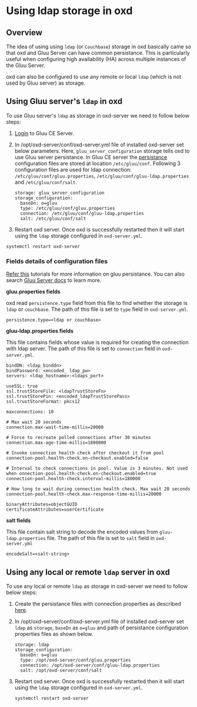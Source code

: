 # Using ldap storage in oxd

## Overview

The idea of using using `ldap` (or `Couchbase`) storage in oxd basically came so that oxd and Gluu Server can have common persistance. This is particularly useful when configuring high availability (HA) across multiple instances of the Gluu Server. 

oxd can also be configured to use any remote or local `ldap` (which is not used by Gluu server) as storage.

## Using Gluu server's `ldap` in oxd

To use Gluu server's `ldap` as storage in oxd-server we need to follow below steps:

1. [Login](https://www.gluu.org/docs/gluu-server/installation-guide/install-ubuntu/#start-the-server-and-log-in) to Gluu CE Server.

1. In /opt/oxd-server/conf/oxd-server.yml file of installed oxd-server set below parameters. Here, `gluu_server_configuration` storage tells oxd to use Gluu server persistance. In Gluu CE server the [persistance](https://www.gluu.org/docs/gluu-server/reference/persistence) configuration files are stored at location `/etc/gluu/conf`. Following 3 configuration files are used for ldap connection: `/etc/gluu/conf/gluu.properties`, `/etc/gluu/conf/gluu-ldap.properties` and `/etc/gluu/conf/salt`.


    ```
    storage: gluu_server_configuration
    storage_configuration:
      baseDn: o=gluu
      type: /etc/gluu/conf/gluu.properties
      connection: /etc/gluu/conf/gluu-ldap.properties
      salt: /etc/gluu/conf/salt
    ```
  
1. Restart oxd server. Once oxd is successfully restarted then it will start using the `ldap` storage configured in `oxd-server.yml`.

  ```
  systemctl restart oxd-server
  ```

### Fields details of configuration files

[Refer this](https://www.gluu.org/docs/gluu-server/reference/persistence) tutorials for more information on gluu persistance. You can also search [Gluu Server docs](https://www.gluu.org/docs/gluu-server) to learn more.

**gluu.properties fields**

oxd read `persistence.type` field from this file to find whether the storage is `ldap` or `couchbase`. The path of this file is set to `type` field in `oxd-server.yml`.

  ```
  persistence.type=<ldap or couchbase>
  ```

**gluu-ldap.properties fields**

This file contains fields whose value is required for creating the connection with ldap server. The path of this file is set to `connection` field in `oxd-server.yml`.

  ```
  bindDN: <ldap_binddn>
  bindPassword: <encoded_ ldap_pw>
  servers: <ldap_hostname>:<ldaps_port>

  useSSL: true
  ssl.trustStoreFile: <ldapTrustStoreFn>
  ssl.trustStorePin: <encoded_ldapTrustStorePass>
  ssl.trustStoreFormat: pkcs12

  maxconnections: 10

  # Max wait 20 seconds
  connection.max-wait-time-millis=20000

  # Force to recreate polled connections after 30 minutes
  connection.max-age-time-millis=1800000

  # Invoke connection health check after checkout it from pool
  connection-pool.health-check.on-checkout.enabled=false

  # Interval to check connections in pool. Value is 3 minutes. Not used when onnection-pool.health-check.on-checkout.enabled=true
  connection-pool.health-check.interval-millis=180000

  # How long to wait during connection health check. Max wait 20 seconds
  connection-pool.health-check.max-response-time-millis=20000

  binaryAttributes=objectGUID
  certificateAttributes=userCertificate
  ```

**salt fields**

This file contain salt string to decode the encoded values from `gluu-ldap.properties` file. The path of this file is set to `salt` field in `oxd-server.yml`

  ```
  encodeSalt=<salt-string>
  ```

## Using any local or remote `ldap` server in oxd

To use any local or remote `ldap` as storage in oxd-server we need to follow below steps:

1. Create the persistance files with connection properties as described [here](#fields-details-of-configuration-files).

1. In /opt/oxd-server/conf/oxd-server.yml file of installed oxd-server set `ldap` as `storage`, `baseDn` as `o=gluu` and path of persistance configuration properties files as shown below. 

    ```
    storage: ldap
    storage_configuration:
      baseDn: o=gluu
      type: /opt/oxd-server/conf/gluu.properties
      connection: /opt/oxd-server/conf/gluu-ldap.properties
      salt: /opt/oxd-server/conf/salt
    ```


1. Restart oxd server. Once oxd is successfully restarted then it will start using the `ldap` storage configured in `oxd-server.yml`.

    ```
    systemctl restart oxd-server
    ```
